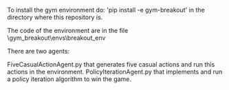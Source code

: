 To install the gym environment do:
'pip install -e gym-breakout' in the directory where this repository is.

The code of the environment are in the file \gym_breakout\envs\breakout_env

There are two agents:

FiveCasualActionAgent.py that generates five casual actions and run this actions in the environment.
PolicyIterationAgent.py that implements and run a policy iteration algorithm to win the game.
